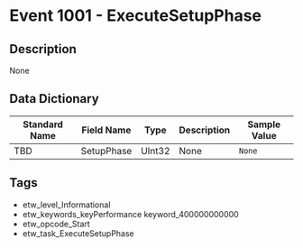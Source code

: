 # Event 1001 - ExecuteSetupPhase

## Description
None

## Data Dictionary
|Standard Name|Field Name|Type|Description|Sample Value|
|---|---|---|---|---|
|TBD|SetupPhase|UInt32|None|`None`|

## Tags
* etw_level_Informational
* etw_keywords_keyPerformance keyword_400000000000
* etw_opcode_Start
* etw_task_ExecuteSetupPhase